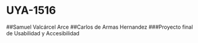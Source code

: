 # UYA-1516
##Samuel Valcárcel Arce
##Carlos de Armas Hernandez
###Proyecto final de Usabilidad y Accesibilidad
